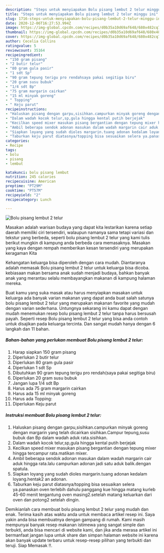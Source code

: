 ```yaml
---
description: "Steps untuk menyiapakan Bolu pisang lembut 2 telur minggu ini"
title: "Steps untuk menyiapakan Bolu pisang lembut 2 telur minggu ini"
slug: 1716-steps-untuk-menyiapakan-bolu-pisang-lembut-2-telur-minggu-ini
date: 2020-12-06T16:27:53.994Z
image: https://img-global.cpcdn.com/recipes/d0b35a10d69af648/680x482cq70/bolu-pisang-lembut-2-telur-foto-resep-utama.jpg
thumbnail: https://img-global.cpcdn.com/recipes/d0b35a10d69af648/680x482cq70/bolu-pisang-lembut-2-telur-foto-resep-utama.jpg
cover: https://img-global.cpcdn.com/recipes/d0b35a10d69af648/680x482cq70/bolu-pisang-lembut-2-telur-foto-resep-utama.jpg
author: Cecelia Collins
ratingvalue: 5
reviewcount: 35164
recipeingredient:
- "150 gram pisang"
- "2 butir telur"
- "80 gram gula pasir"
- "1 sdt Sp"
- "90 gram tepung terigu pro rendahsaya pakai segitiga biru"
- "20 gram susu bubuk"
- "1/4 sdt Bp"
- "75 gram margarin cairkan"
- "15 ml minyak goreng"
- " Topping"
- " Keju parut"
recipeinstructions:
- "Haluskan pisang dengan garpu,sisihkan.campurkan minyak goreng dengan margarin yang telah dicairkan sisihkan.Campur tepung,susu bubuk dan Bp dalam wadah aduk rata.sisihkan."
- "Dalam wadah kocok telur,sp,gula hingga kental putih berjejak"
- "Kecilkan speed mixer masukan pisang bergantian dengan tepung mixer hingga tercampur rata.matikan mixer."
- "Ambil beberapa sendok adonan masukan dalam wadah margarin cair aduk hingga rata.lalu campurkan adonan jadi satu aduk balik.dengan spatula."
- "Siapkan loyang yang sudah dioles margarin.tuang adonan kedalam loyang.hentak2 an adonan."
- "Taburkan keju parut diatasnya/topping bisa sesuaikan selera ya.panaskan oven terlebih dahulu panggang kue hingga matang kurleb 45-60 menit tergantung oven masing2.setelah matang keluarkan dari oven dan potong2 setelah dingin."
categories:
- Recipe
tags:
- bolu
- pisang
- lembut

katakunci: bolu pisang lembut 
nutrition: 245 calories
recipecuisine: American
preptime: "PT29M"
cooktime: "PT57M"
recipeyield: "2"
recipecategory: Lunch

---
```



![Bolu pisang lembut 2 telur](https://img-global.cpcdn.com/recipes/d0b35a10d69af648/680x482cq70/bolu-pisang-lembut-2-telur-foto-resep-utama.jpg)

Masakan adalah warisan budaya yang dapat kita lestarikan karena setiap daerah memiliki ciri tersendiri, walaupun namanya sama tetapi variasi dan tekstur yang berbeda, seperti bolu pisang lembut 2 telur yang kami tulis berikut mungkin di kampung anda berbeda cara memasaknya. Masakan yang kaya dengan rempah memberikan kesan tersendiri yang merupakan keragaman Kita

Kehangatan keluarga bisa diperoleh dengan cara mudah. Diantaranya adalah memasak Bolu pisang lembut 2 telur untuk keluarga bisa dicoba. kebiasaan makan bersama anak sudah menjadi budaya, bahkan banyak anak yang merantau selalu membayangkan makanan di kampung halaman mereka.



Buat kamu yang suka masak atau harus menyiapkan masakan untuk keluarga ada banyak varian makanan yang dapat anda buat salah satunya bolu pisang lembut 2 telur yang merupakan makanan favorite yang mudah dengan varian sederhana. Untungnya sekarang ini kamu dapat dengan mudah menemukan resep bolu pisang lembut 2 telur tanpa harus bersusah payah.
Seperti resep Bolu pisang lembut 2 telur yang bisa anda contoh untuk disajikan pada keluarga tercinta. Dan sangat mudah hanya dengan 6 langkah dan 11 bahan.


<!--inarticleads1-->

##### Bahan-bahan yang perlukan membuat Bolu pisang lembut 2 telur:

1. Harap siapkan 150 gram pisang
1. Diperlukan 2 butir telur
1. Diperlukan 80 gram gula pasir
1. Diperlukan 1 sdt Sp
1. Dibutuhkan 90 gram tepung terigu pro rendah(saya pakai segitiga biru)
1. Diperlukan 20 gram susu bubuk
1. Jangan lupa 1/4 sdt Bp
1. Harus ada 75 gram margarin cairkan
1. Harus ada 15 ml minyak goreng
1. Harus ada  Topping:
1. Diperlukan  Keju parut




<!--inarticleads2-->

##### Instruksi membuat  Bolu pisang lembut 2 telur:

1. Haluskan pisang dengan garpu,sisihkan.campurkan minyak goreng dengan margarin yang telah dicairkan sisihkan.Campur tepung,susu bubuk dan Bp dalam wadah aduk rata.sisihkan.
1. Dalam wadah kocok telur,sp,gula hingga kental putih berjejak
1. Kecilkan speed mixer masukan pisang bergantian dengan tepung mixer hingga tercampur rata.matikan mixer.
1. Ambil beberapa sendok adonan masukan dalam wadah margarin cair aduk hingga rata.lalu campurkan adonan jadi satu aduk balik.dengan spatula.
1. Siapkan loyang yang sudah dioles margarin.tuang adonan kedalam loyang.hentak2 an adonan.
1. Taburkan keju parut diatasnya/topping bisa sesuaikan selera ya.panaskan oven terlebih dahulu panggang kue hingga matang kurleb 45-60 menit tergantung oven masing2.setelah matang keluarkan dari oven dan potong2 setelah dingin.




Demikianlah cara membuat bolu pisang lembut 2 telur yang mudah dan enak. Terima kasih atas waktu anda untuk membaca artikel resep ini. Saya yakin anda bisa membuatnya dengan gampang di rumah. Kami masih mempunyai banyak resep makanan istimewa yang sangat simple dan terbukti, anda bisa mencari di website kami, dan jika anda merasa artikel ini bermanfaat jangan lupa untuk share dan simpan halaman website ini karena akan banyak update terbaru untuk resep-resep pilihan yang terbukti dan teruji. Siap Memasak !!. 
